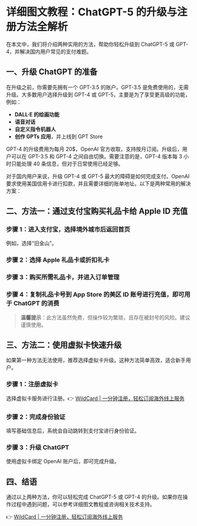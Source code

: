 # 详细图文教程：ChatGPT-5 的升级与注册方法全解析

在本文中，我们将介绍两种实用的方法，帮助你轻松升级到 ChatGPT-5 或 GPT-4，并解决国内用户常见的支付难题。

## 一、升级 ChatGPT 的准备

在升级之前，你需要先拥有一个 GPT-3.5 的账户。GPT-3.5 是免费使用的，无需升级。大多数用户选择升级到 GPT-4 或 GPT-5，主要是为了享受更高级的功能，例如：

- **DALL·E 的绘画功能**
- **语音对话**
- **自定义指令机器人**
- **创作 GPTs 应用**，并上线到 GPT Store

GPT-4 的升级费用为每月 20$，OpenAI 官方收取，支持按月订阅。升级后，用户可以在 GPT-3.5 和 GPT-4 之间自由切换。需要注意的是，GPT-4 版本每 3 小时只能处理 40 条信息，但对于日常使用已经足够。

对于国内用户来说，升级 GPT-4 或 GPT-5 最大的障碍是如何完成支付。OpenAI 要求使用美国信用卡进行扣款，并且需要详细的账单地址。以下是两种常用的解决方案：

## 二、方法一：通过支付宝购买礼品卡给 Apple ID 充值

### 步骤 1：进入支付宝，选择境外城市后返回首页
例如，选择“旧金山”。

### 步骤 2：选择 Apple 礼品卡或折扣礼卡

### 步骤 3：购买所需礼品卡，并进入订单管理

### 步骤 4：复制礼品卡号到 App Store 的美区 ID 账号进行充值，即可用于 ChatGPT 的消费

> **温馨提示**：此方法虽然免费，但操作较为繁琐，且存在被封号的风险。建议谨慎使用。

## 三、方法二：使用虚拟卡快速升级

如果第一种方法无法使用，推荐选择虚拟卡升级。这种方法简单高效，适合新手用户。

### 步骤 1：注册虚拟卡
选择虚拟卡服务进行注册。👉 [WildCard | 一分钟注册，轻松订阅海外线上服务](https://bbtdd.com/WildCard)

### 步骤 2：完成身份验证
填写基础信息后，系统会自动跳转到支付宝进行身份验证。

### 步骤 3：升级 ChatGPT
使用虚拟卡绑定 OpenAI 账户后，即可完成升级。

## 四、结语

通过以上两种方法，你可以轻松完成 ChatGPT-5 或 GPT-4 的升级。如果你在操作过程中遇到问题，可以参考详细图文教程或咨询相关技术支持。

👉 [WildCard | 一分钟注册，轻松订阅海外线上服务](https://bbtdd.com/WildCard)